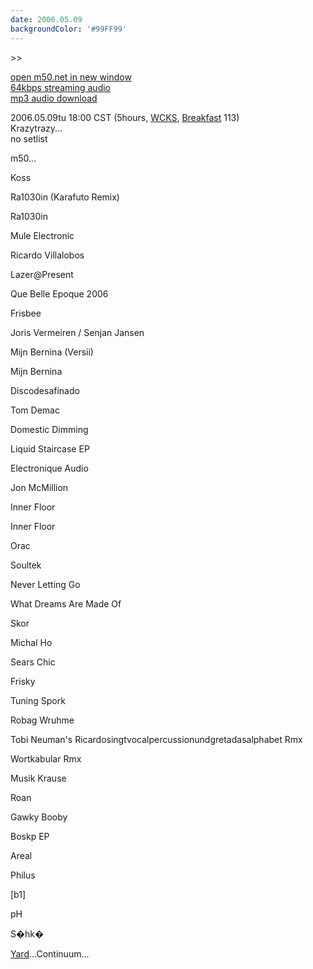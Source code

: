 ```yaml
---
date: 2006.05.09
backgroundColor: '#99FF99'
---
```


\>>

[open m50.net in new window  
](http://m50.net/)[64kbps streaming audio](http://m50.net/streamed/2006.05.09\(64\).ra)  
[mp3 audio download](http://m50.net/streamed/2006.05.09\(64\).mp3)

2006.05.09tu 18:00 CST (5hours, [WCKS](http://www.wnur.org/), [Breakfast](http://breakfast.wcks.org/) 113)  
Krazytrazy...  
no setlist  

m50...

Koss

Ra1030in (Karafuto Remix)

Ra1030in

Mule Electronic

Ricardo Villalobos

Lazer@Present

Que Belle Epoque 2006

Frisbee

Joris Vermeiren / Senjan Jansen

Mijn Bernina (Versii)

Mijn Bernina

Discodesafinado

Tom Demac

Domestic Dimming

Liquid Staircase EP

Electronique Audio

Jon McMillion

Inner Floor

Inner Floor

Orac

Soultek

Never Letting Go

What Dreams Are Made Of

Skor

Michal Ho

Sears Chic

Frisky

Tuning Spork

Robag Wruhme

Tobi Neuman's Ricardosingtvocalpercussionundgretadasalphabet Rmx

Wortkabular Rmx

Musik Krause

Roan

Gawky Booby

Boskp EP

Areal

Philus

\[b1\]

pH

S�hk�

[Yard](http://yard.tandjrec.com/)...Continuum...
